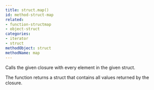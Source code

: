 ```yaml
---
title: struct.map()
id: method-struct-map
related:
- function-structmap
- object-struct
categories:
- iterator
- struct
methodObject: struct
methodName: map
---
```


Calls the given closure with every element in the given struct.

The function returns a struct that contains all values returned by the closure.

